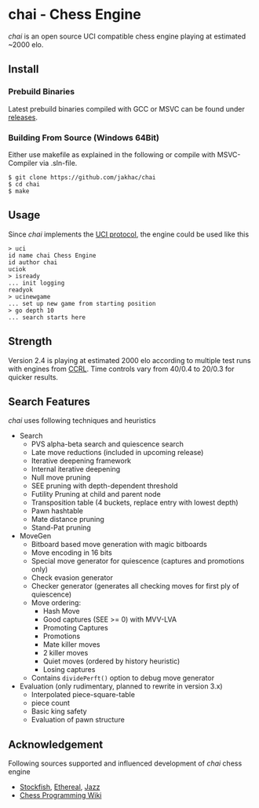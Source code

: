 # chai - Chess Engine

_chai_ is an open source UCI compatible chess engine playing at estimated ~2000 elo.

## Install

### Prebuild Binaries

Latest prebuild binaries compiled with GCC or MSVC can be found under [releases](https://github.com/jakhac/chai/releases).

### Building From Source (Windows 64Bit)

Either use makefile as explained in the following or compile with MSVC-Compiler via .sln-file.

```
$ git clone https://github.com/jakhac/chai
$ cd chai
$ make
```

## Usage

Since _chai_ implements the [UCI protocol](http://wbec-ridderkerk.nl/html/UCIProtocol.html), the engine could be used like this

```
> uci
id name chai Chess Engine
id author chai
uciok
> isready
... init logging
readyok
> ucinewgame
... set up new game from starting position
> go depth 10
... search starts here
```

## Strength

Version 2.4 is playing at estimated 2000 elo according to multiple test runs with engines from [CCRL](https://ccrl.chessdom.com/ccrl/4040/). Time controls vary from 40/0.4 to 20/0.3 for quicker results.

## Search Features

_chai_ uses following techniques and heuristics

- Search
  - PVS alpha-beta search and quiescence search
  - Late move reductions (included in upcoming release)
  - Iterative deepening framework
  - Internal iterative deepening
  - Null move pruning
  - SEE pruning with depth-dependent threshold
  - Futility Pruning at child and parent node
  - Transposition table (4 buckets, replace entry with lowest depth)
  - Pawn hashtable
  - Mate distance pruning
  - Stand-Pat pruning
- MoveGen
  - Bitboard based move generation with magic bitboards
  - Move encoding in 16 bits
  - Special move generator for quiescence (captures and promotions only)
  - Check evasion generator
  - Checker generator (generates all checking moves for first ply of quiescence)
  - Move ordering:
    - Hash Move
    - Good captures (SEE >= 0) with MVV-LVA
    - Promoting Captures
    - Promotions
    - Mate killer moves
    - 2 killer moves
    - Quiet moves (ordered by history heuristic)
    - Losing captures
  - Contains `dividePerft()` option to debug move generator
- Evaluation (only rudimentary, planned to rewrite in version 3.x)
  - Interpolated piece-square-table
  - piece count
  - Basic king safety
  - Evaluation of pawn structure

## Acknowledgement

Following sources supported and influenced development of _chai_ chess engine

- [Stockfish](https://github.com/official-stockfish/Stockfish), [Ethereal](https://github.com/AndyGrant/Ethereal), [Jazz](https://www.chessprogramming.org/Jazz)
- [Chess Programming Wiki](https://www.chessprogramming.org/Main_Page)
